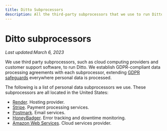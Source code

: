 ```yaml
---
title: Ditto Subprocessors
description: All the third-party subprocessors that we use to run Ditto.
---
```


# Ditto subprocessors

*Last updated:March 6, 2023*

We use third party subprocessors, such as cloud computing providers and customer support software, to run Ditto. We establish GDPR-compliant data processing agreements with each subprocessor, extending [GDPR safeguards](../index.md) everywhere personal data is processed.

The following is a list of personal data subprocessors we use. These subprocessors are all located in the United States:

* [Render](https://render.com/security). Hosting provider.
* [Stripe](https://stripe.com/). Payment processing services.
* [Postmark](https://postmarkapp.com/). Email services.
* [HoneyBadger](https://www.honeybadger.io/). Error tracking and downtime monitoring.
* [Amazon Web Services](https://aws.amazon.com/). Cloud services provider.
